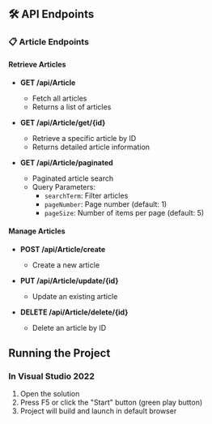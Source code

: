## 🛠 API Endpoints

### 📋 Article Endpoints

#### Retrieve Articles
- **GET /api/Article**
  - Fetch all articles
  - Returns a list of articles

- **GET /api/Article/get/{id}**
  - Retrieve a specific article by ID
  - Returns detailed article information

- **GET /api/Article/paginated**
  - Paginated article search
  - Query Parameters:
    - `searchTerm`: Filter articles
    - `pageNumber`: Page number (default: 1)
    - `pageSize`: Number of items per page (default: 5)

#### Manage Articles
- **POST /api/Article/create**
  - Create a new article

- **PUT /api/Article/update/{id}**
  - Update an existing article

- **DELETE /api/Article/delete/{id}**
  - Delete an article by ID

## Running the Project
### In Visual Studio 2022
1. Open the solution
2. Press F5 or click the "Start" button (green play button)
3. Project will build and launch in default browser

